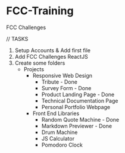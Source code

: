 # FCC-Training
FCC Challenges

// TASKS

1. Setup Accounts & Add first file
2. Add FCC Challenges ReactJS
3. Create some folders
    - Projects
        - Responsive Web Design
            - Tribute - Done
            - Survey Form - Done
            - Product Landing Page - Done
            - Technical Documentation Page
            - Personal Portfolio Webpage
        - Front End Libraries
            - Random Quote Machine - Done
            - Markdown Previewer - Done
            - Drum Machine
            - JS Calculator
            - Pomodoro Clock